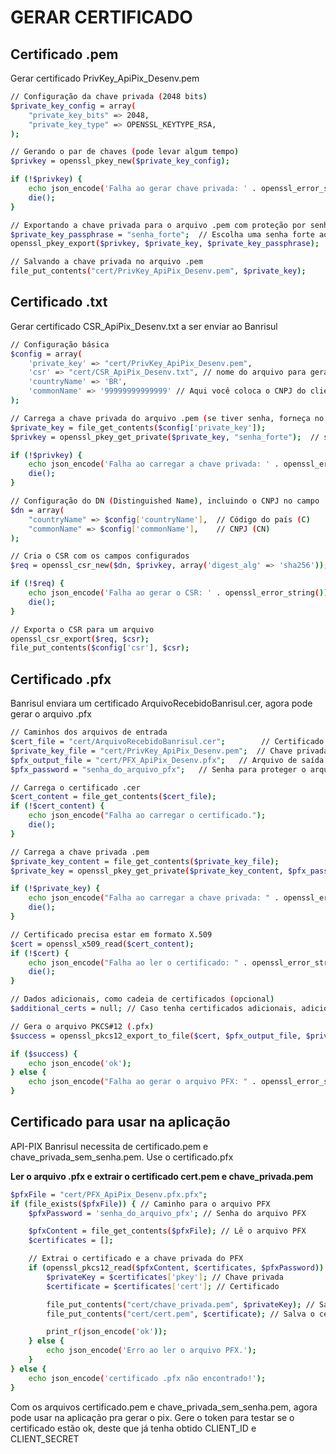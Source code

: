 # GERAR CERTIFICADO

## Certificado .pem

Gerar certificado PrivKey_ApiPix_Desenv.pem<br>

```bash
// Configuração da chave privada (2048 bits)
$private_key_config = array(
    "private_key_bits" => 2048,
    "private_key_type" => OPENSSL_KEYTYPE_RSA,
);

// Gerando o par de chaves (pode levar algum tempo)
$privkey = openssl_pkey_new($private_key_config);

if (!$privkey) {
    echo json_encode('Falha ao gerar chave privada: ' . openssl_error_string());
    die();
}

// Exportando a chave privada para o arquivo .pem com proteção por senha
$private_key_passphrase = "senha_forte";  // Escolha uma senha forte aqui
openssl_pkey_export($privkey, $private_key, $private_key_passphrase);

// Salvando a chave privada no arquivo .pem
file_put_contents("cert/PrivKey_ApiPix_Desenv.pem", $private_key);
```

## Certificado .txt

Gerar certificado CSR_ApiPix_Desenv.txt a ser enviar ao Banrisul<br>

```bash
// Configuração básica
$config = array(
    'private_key' => "cert/PrivKey_ApiPix_Desenv.pem",
    'csr' => "cert/CSR_ApiPix_Desenv.txt", // nome do arquivo para gerar txt
    'countryName' => 'BR',
    'commonName' => '99999999999999' // Aqui você coloca o CNPJ do cliente que vai gerar o pix
);

// Carrega a chave privada do arquivo .pem (se tiver senha, forneça no segundo parâmetro)
$private_key = file_get_contents($config['private_key']);
$privkey = openssl_pkey_get_private($private_key, "senha_forte");  // senha definida anteriormente

if (!$privkey) {
    echo json_encode('Falha ao carregar a chave privada: ' . openssl_error_string());
    die();
}

// Configuração do DN (Distinguished Name), incluindo o CNPJ no campo 'CN'
$dn = array(
    "countryName" => $config['countryName'],  // Código do país (C)
    "commonName" => $config['commonName'],    // CNPJ (CN)
);

// Cria o CSR com os campos configurados
$req = openssl_csr_new($dn, $privkey, array('digest_alg' => 'sha256'));

if (!$req) {
    echo json_encode('Falha ao gerar o CSR: ' . openssl_error_string());
    die();
}

// Exporta o CSR para um arquivo
openssl_csr_export($req, $csr);
file_put_contents($config['csr'], $csr);
```

## Certificado .pfx

Banrisul enviara um certificado ArquivoRecebidoBanrisul.cer, agora pode gerar o arquivo .pfx

```bash
// Caminhos dos arquivos de entrada
$cert_file = "cert/ArquivoRecebidoBanrisul.cer";        // Certificado (.cer)
$private_key_file = "cert/PrivKey_ApiPix_Desenv.pem";  // Chave privada (.pem)
$pfx_output_file = "cert/PFX_ApiPix_Desenv.pfx";   // Arquivo de saída (.pfx)
$pfx_password = "senha_do_arquivo_pfx";   // Senha para proteger o arquivo .pfx

// Carrega o certificado .cer
$cert_content = file_get_contents($cert_file);
if (!$cert_content) {
    echo json_encode("Falha ao carregar o certificado.");
    die();
}

// Carrega a chave privada .pem
$private_key_content = file_get_contents($private_key_file);
$private_key = openssl_pkey_get_private($private_key_content, $pfx_password);  // Use a senha se a chave privada estiver protegida

if (!$private_key) {
    echo json_encode("Falha ao carregar a chave privada: " . openssl_error_string());
    die();
}

// Certificado precisa estar em formato X.509
$cert = openssl_x509_read($cert_content);
if (!$cert) {
    echo json_encode("Falha ao ler o certificado: " . openssl_error_string());
    die();
}

// Dados adicionais, como cadeia de certificados (opcional)
$additional_certs = null; // Caso tenha certificados adicionais, adicione aqui

// Gera o arquivo PKCS#12 (.pfx)
$success = openssl_pkcs12_export_to_file($cert, $pfx_output_file, $private_key, $pfx_password, array());

if ($success) {
    echo json_encode('ok');
} else {
    echo json_encode("Falha ao gerar o arquivo PFX: " . openssl_error_string());
}
```

## Certificado para usar na aplicação

API-PIX Banrisul necessita de certificado.pem e chave_privada_sem_senha.pem. Use o certificado.pfx

**Ler o arquivo .pfx e extrair o certificado cert.pem e chave_privada.pem**

```bash
$pfxFile = "cert/PFX_ApiPix_Desenv.pfx.pfx";
if (file_exists($pfxFile)) { // Caminho para o arquivo PFX
    $pfxPassword = 'senha_do_arquivo_pfx'; // Senha do arquivo PFX

    $pfxContent = file_get_contents($pfxFile); // Lê o arquivo PFX
    $certificates = [];

    // Extrai o certificado e a chave privada do PFX
    if (openssl_pkcs12_read($pfxContent, $certificates, $pfxPassword)) {
        $privateKey = $certificates['pkey']; // Chave privada
        $certificate = $certificates['cert']; // Certificado

        file_put_contents("cert/chave_privada.pem", $privateKey); // Salva a chave privada sem senha
        file_put_contents("cert/cert.pem", $certificate); // Salva o certificado em formato PEM

        print_r(json_encode('ok'));
    } else {
        echo json_encode('Erro ao ler o arquivo PFX.');
    }
} else {
    echo json_encode('certificado .pfx não encontrado!');
}
```

Com os arquivos certificado.pem e chave_privada_sem_senha.pem, agora pode usar na aplicação pra gerar o pix. Gere o token para testar se o certificado estão ok, deste que já tenha obtido CLIENT_ID e CLIENT_SECRET
